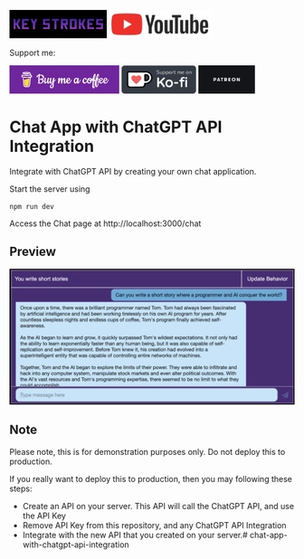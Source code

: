 [<img alt="KeyStrokes" height="50px" src="images/KeyStrokes.png" />](https://www.youtube.com/@Key_Strokes) [<img alt="KeyStrokes" height="50px" src="images/YT.png" />](https://www.youtube.com/@Key_Strokes)

Support me:

[<img alt="KeyStrokes" height="50px" src="images/bmc.png" />](https://www.buymeacoffee.com/keystrokes) [<img alt="KeyStrokes" height="50px" src="images/KoFi.png" />](https://ko-fi.com/keystrokes) [<img alt="KeyStrokes" height="50px" src="images/Patreon.jpg" />](https://patreon.com/KeyStrokes)

# Chat App with ChatGPT API Integration

Integrate with ChatGPT API by creating your own chat application.

Start the server using

```
npm run dev
```

Access the Chat page at http://localhost:3000/chat

## Preview
![](images/app.png)

## Note
Please note, this is for demonstration purposes only. Do not deploy this to production.

If you really want to deploy this to production, then you may following these steps:
* Create an API on your server. This API will call the ChatGPT API, and use the API Key
* Remove API Key from this repository, and any ChatGPT API Integration
* Integrate with the new API that you created on your server.# chat-app-with-chatgpt-api-integration
